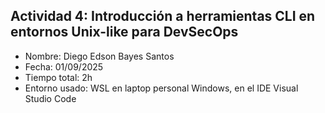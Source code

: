 ## Actividad 4: Introducción a herramientas CLI en entornos Unix-like para DevSecOps

-   Nombre: Diego Edson Bayes Santos
-   Fecha: 01/09/2025
-   Tiempo total: 2h
-   Entorno usado: WSL en laptop personal Windows, en el IDE Visual Studio Code
